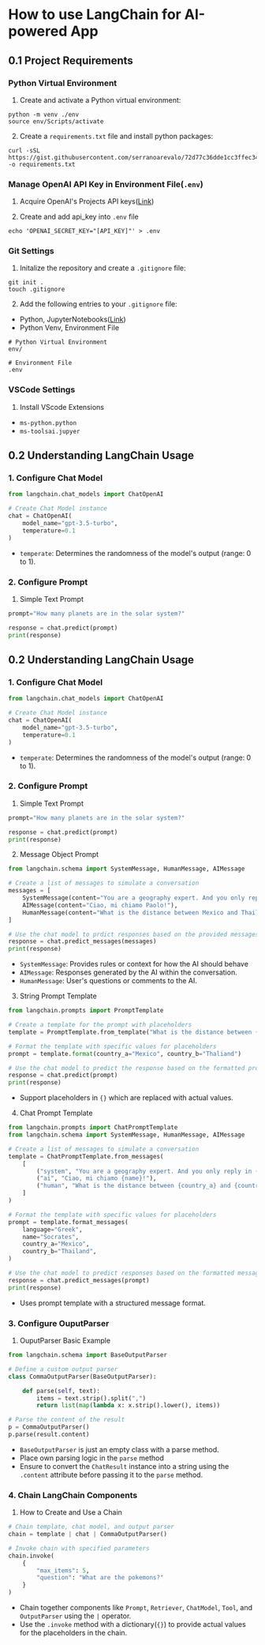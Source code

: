 # How to use LangChain for AI-powered App

## 0.1 Project Requirements

### Python Virtual Environment

1. Create and activate a Python virtual environment:

```shell
python -m venv ./env
source env/Scripts/activate
```

2. Create a `requirements.txt` file and install python packages:

```shell
curl -sSL https://gist.githubusercontent.com/serranoarevalo/72d77c36dde1cc3ffec34105eb666140/raw/d18ab867affcf7e122947d2b40dbd9934dd21186/requirements.txt -o requirements.txt
```

### Manage OpenAI API Key in Environment File(`.env`)

1. Acquire OpenAI's Projects API keys([Link](https://platform.openai.com/organization/api-keys))

2. Create and add api_key into `.env` file

```shell
echo 'OPENAI_SECRET_KEY="[API_KEY]"' > .env
```

### Git Settings

1. Initalize the repository and create a `.gitignore` file:

```shell
git init .
touch .gitignore
```

2. Add the following entries to your `.gitignore` file:

- Python, JupyterNotebooks([Link](https://www.toptal.com/developers/gitignore/api/python,jupyternotebooks))
- Python Venv, Environment File

```shell
# Python Virtual Environment
env/

# Environment File
.env
```

### VSCode Settings

1. Install VScode Extensions

- `ms-python.python`
- `ms-toolsai.jupyer`

## 0.2 Understanding LangChain Usage

### 1. Configure Chat Model

```python
from langchain.chat_models import ChatOpenAI

# Create Chat Model instance
chat = ChatOpenAI(
    model_name="gpt-3.5-turbo",
    temperature=0.1
)
```

- `temperate`: Determines the randomness of the model's output (range: 0 to 1).

### 2. Configure Prompt

1. Simple Text Prompt

```python
prompt="How many planets are in the solar system?"

response = chat.predict(prompt)
print(response)
```

## 0.2 Understanding LangChain Usage

### 1. Configure Chat Model

```python
from langchain.chat_models import ChatOpenAI

# Create Chat Model instance
chat = ChatOpenAI(
    model_name="gpt-3.5-turbo",
    temperature=0.1
)
```

- `temperate`: Determines the randomness of the model's output (range: 0 to 1).

### 2. Configure Prompt

1. Simple Text Prompt

```python
prompt="How many planets are in the solar system?"

response = chat.predict(prompt)
print(response)
```

2. Message Object Prompt

```python
from langchain.schema import SystemMessage, HumanMessage, AIMessage

# Create a list of messages to simulate a conversation
messages = [
    SystemMessage(content="You are a geography expert. And you only reply in Italian"),
    AIMessage(content="Ciao, mi chiamo Paolo!"),
    HumanMessage(content="What is the distance between Mexico and Thailand. Also, what is your name?")
]

# Use the chat model to prdict responses based on the provided messages
response = chat.predict_messages(messages)
print(response)
```

- `SystemMessage`: Provides rules or context for how the AI should behave
- `AIMessage`: Responses generated by the AI within the conversation.
- `HumanMessage`: User's questions or comments to the AI.

3. String Prompt Template

```python
from langchain.prompts import PromptTemplate

# Create a template for the prompt with placeholders
template = PromptTemplate.from_template("What is the distance between {country_a} and {country_b}")

# Format the template with specific values for placeholders
prompt = template.format(country_a="Mexico", country_b="Thaliand")

# Use the chat model to predict the response based on the formatted prompt
response = chat.predict(prompt)
print(response)
```

- Support placeholders in `{}` which are replaced with actual values.

4. Chat Prompt Template

```python
from langchain.prompts import ChatPromptTemplate
from langchain.schema import SystemMessage, HumanMessage, AIMessage

# Create a list of messages to simulate a conversation
template = ChatPromptTemplate.from_messages(
    [
        ("system", "You are a geography expert. And you only reply in {language}"),
        ("ai", "Ciao, mi chiamo {name}!"),
        ("human", "What is the distance between {country_a} and {country_b}. Also, what is your name?"),
    ]
)

# Format the template with specific values for placeholders
prompt = template.format_messages(
    language="Greek",
    name="Socrates",
    country_a="Mexico",
    country_b="Thailand",
)

# Use the chat model to predict responses based on the formatted messages
response = chat.predict_messages(prompt)
print(response)
```

- Uses prompt template with a structured message format.

### 3. Configure OuputParser

1. OuputParser Basic Example

```python
from langchain.schema import BaseOutputParser

# Define a custom output parser
class CommaOutputParser(BaseOutputParser):

    def parse(self, text):
        items = text.strip().split(",")
        return list(map(lambda x: x.strip().lower(), items))

# Parse the content of the result
p = CommaOutputParser()
p.parse(result.content)
```

- `BaseOutputParser` is just an empty class with a parse method.
- Place own parsing logic in the `parse` method
- Ensure to convert the `ChatResult` instance into a string using the `.content` attribute before passing it to the `parse` method.

### 4. Chain LangChain Components

1. How to Create and Use a Chain

```python
# Chain template, chat model, and output parser
chain = template | chat | CommaOutputParser()

# Invoke chain with specified parameters
chain.invoke(
    {
        "max_items": 5,
        "question": "What are the pokemons?"
    }
)
```

- Chain together components like `Prompt`, `Retriever`, `ChatModel`, `Tool`, and `OutputParser` using the `|` operator.
- Use the `.invoke` method with a dictionary(`{}`) to provide actual values for the placeholders in the chain.

